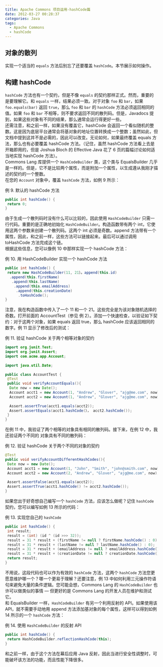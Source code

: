 ```yaml
---
title: Apache Commons 项目运用-hashCode篇
date: 2012-03-27 00:28:37
categories: Java
tags: 
  - Apache Commons
  - hashCode
---
```


## 对象的散列  
实现一个适当的 `equals` 方法后别忘了还要覆盖 `hashCode`。本节展示如何操作。  

## 构建 hashCode  
`hashCode` 方法也有一个契约，但是不像 `equals` 的契约那样正式。然而，重要的是要理解它。和 `equals` 一样，结果必须一致。对于对象 `foo` 和 `bar`，如果 `foo.equals(bar)` 返回 `true`，那么 `foo` 和 `bar` 的 `hashCode` 方法必须返回相同的值。如果 `foo` 和 `bar` 不相等，则不要求返回不同的散列码。但是，Javadocs 提到，如果这些对象有不同的结果，那么通常会运行得更好一些。  
还需注意，和之前一样，如果没有覆盖它，hashCode 会返回一个看似随机的整数。这是因为底层平台通常会将基对象的地址位置转换成一个整数；虽然如此，但文档中提到这并不是必需的，因此可以改变。无论如何，如果最终覆盖 equals 方法，那么也有必要覆盖 hashCode 方法。（记住，虽然 hashCode 方法看上去是开箱即用的，但是 Joshua Bloch 的 Effective Java 花了 6 页的篇幅讨论如何适当地实现 hashCode 方法）。  
Commons Lang 库提供一个 `HashCodeBuilder` 类，这个类与 EqualsBuilder 几乎是一样的。但是，它不是比较两个属性，而是附加一个属性，以生成遵从我刚才描述的契约的一个整数。  
在您的 `Account` 对象中，覆盖 `hashCode` 方法，如例 9 所示：  
  
例 9. 默认的 hashCode 方法  
```java                      
public int hashCode() {  
 return 0;  
} 
```
  
由于生成一个散列码时没有什么可以比较的，因此使用 `HashCodeBuilder` 只需一行代码。重要的是正确地初始化 `HashCodeBuilder`。构造函数带有两个 int，它使用这两个参数来创建一个散列码。这两个 int 必须是奇数。append 方法带有一个属性，因此，和之前一样，这些方法可以链接起来。最后可以通过调用 toHashCode 方法完成这个链。  
根据这些信息，您可以像例 10 中那样实现一个 hashCode 方法：  
  
例 10. 用 HashCodeBuilder 实现一个 hashCode 方法  
```java                
public int hashCode() {  
 return new HashCodeBuilder(11, 21）。append(this.id)  
  .append(this.firstName)  
   .append(this.lastName)  
    .append(this.emailAddress)  
     .append(this.creationDate)  
      .toHashCode();  
}
```
  
注意，我在构造函数中传入了一个 11 和一个 21。这些完全是为该对象随机选择的奇数。打开前面的 AccountTest（参见 例 2）。添加一个快速检查，以验证如下契约：对于这两个对象，如果 equals 返回 true，那么 hashCode 应该返回相同的数字。例 11 显示了修改后的测试：  
  
例 11. 验证 hashCode 关于两个相等对象的契约  
```java                        
import org.junit.Test;  
import org.junit.Assert;  
import com.acme.app.Account;  
  
import java.util.Date;  
  
public class AccountTest {  
 @Test  
 public void verifyAccountEquals(){  
  Date now = new Date();  
  Account acct1 = new Account(1, "Andrew", "Glover", "ajg@me.com", now);  
  Account acct2 = new Account(1, "Andrew", "Glover", "ajg@me.com", now);  
  
  Assert.assertTrue(acct1.equals(acct2));  
  Assert.assertEquals(acct1.hashCode(）， acct2.hashCode());  
 }  
}  
``` 

在例 11 中，我验证了两个相等的对象具有相同的散列码。接下来，在例 12 中，我还验证两个不同的 对象具有不同的散列码：  
  
例 12. 验证 hashCode 关于两个不同的对象的契约  
```java                      
@Test  
public void verifyAccountDifferentHashCodes(){  
 Date now = new Date();  
 Account acct1 = new Account(1, "John", "Smith", "john@smith.com", now);  
 Account acct2 = new Account(2, "Andrew", "Glover", "ajg@me.com", now);  
  
 Assert.assertFalse(acct1.equals(acct2));  
 Assert.assertTrue(acct1.hashCode() != acct2.hashCode());  
}  
```

如果您出于好奇想自己编写一个 `hashCode` 方法，应该怎么做呢？记住 `hashCode` 契约，您可以编写如例 13 所示的代码：  
  
例 13. 实现您自己的 `hashCode`   
```java                     
public int hashCode() {  
 int result;  
 result = (int) (id ^ (id >>> 32));  
 result = 31 * result + (firstName != null ? firstName.hashCode() : 0);  
 result = 31 * result + (lastName != null ? lastName.hashCode() : 0);  
 result = 31 * result + (emailAddress != null ? emailAddress.hashCode() : 0);  
 result = 31 * result + (creationDate != null ? creationDate.hashCode() : 0);  
 return result;  
}  
```

不用说，这段代码也可以作为有效的 `hashCode` 方法，这两个 `hashCode` 方法您更愿意维护哪一个？哪一个更易于理解？还要注意，例 13 中如何利用三元操作符语句来避免大量的条件逻辑。您可能会想，Commons Lang 的 `HashCodeBuilder` 也许可以做类似的事情 — 但更好的是 Commons Lang 的开发人员在维护和测试它。  
和 EqualsBuilder 一样，`HashCodeBuilder` 有另一个利用反射的 API。如果使用该 API，就不需要手动地用 append 方法添加基对象的每个属性，这样可以得到如例 14 所示的一个 `hashCode` 方法：  
  
例 14. 使用 `HashCodeBuilder` 的反射 API  
```java                     
public int hashCode() {  
 return HashCodeBuilder.reflectionHashCode(this);  
}  
```

和之前一样，由于这个方法在幕后应用 Java 反射，因此当进行安全性调整时，可能破坏该方法的功能，而且性能下降很多。